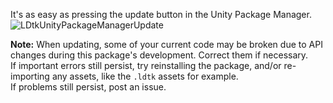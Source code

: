 It's as easy as pressing the update button in the Unity Package Manager.
![LDtkUnityPackageManagerUpdate](~/images/unity/package/Update.png)

**Note:** When updating, some of your current code may be broken due to API changes during this package's development. Correct them if necessary.  
If important errors still persist, try reinstalling the package, and/or re-importing any assets, like the `.ldtk` assets for example.  
If problems still persist, post an issue.  